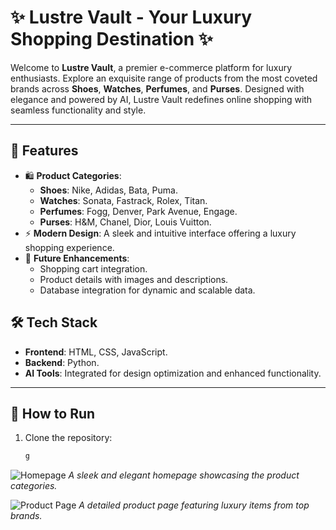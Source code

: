# ✨ Lustre Vault - Your Luxury Shopping Destination ✨

Welcome to **Lustre Vault**, a premier e-commerce platform for luxury enthusiasts. Explore an exquisite range of products from the most coveted brands across **Shoes**, **Watches**, **Perfumes**, and **Purses**. Designed with elegance and powered by AI, Lustre Vault redefines online shopping with seamless functionality and style.

---

## 🌟 Features
- 🛍️ **Product Categories**:
  - **Shoes**: Nike, Adidas, Bata, Puma.
  - **Watches**: Sonata, Fastrack, Rolex, Titan.
  - **Perfumes**: Fogg, Denver, Park Avenue, Engage.
  - **Purses**: H&M, Chanel, Dior, Louis Vuitton.
- ⚡ **Modern Design**: A sleek and intuitive interface offering a luxury shopping experience.
- 🚀 **Future Enhancements**:
  - Shopping cart integration.
  - Product details with images and descriptions.
  - Database integration for dynamic and scalable data.


## 🛠️ Tech Stack
- **Frontend**: HTML, CSS, JavaScript.
- **Backend**: Python.
- **AI Tools**: Integrated for design optimization and enhanced functionality.

---

## 🚀 How to Run
1. Clone the repository:
   ```bash
   g

![Homepage](./assets/homepage_screenshot.png)
*A sleek and elegant homepage showcasing the product categories.*

![Product Page](./assets/product_page_screenshot.png)
*A detailed product page featuring luxury items from top brands.*


